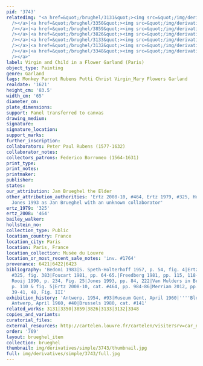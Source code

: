 ```yaml
---
pid: '3743'
relatedimg: "<a href=&quot;/brughel/3131&quot;><img src=&quot;/img/derivatives/simple/3131/thumbnail.jpg&quot;
  /></a>|<a href=&quot;/brughel/3350&quot;><img src=&quot;/img/derivatives/simple/3350/thumbnail.jpg&quot;
  /></a>|<a href=&quot;/brughel/3859&quot;><img src=&quot;/img/derivatives/simple/3859/thumbnail.jpg&quot;
  /></a>|<a href=&quot;/brughel/3826&quot;><img src=&quot;/img/derivatives/simple/3826/thumbnail.jpg&quot;
  /></a>|<a href=&quot;/brughel/3133&quot;><img src=&quot;/img/derivatives/simple/3133/thumbnail.jpg&quot;
  /></a>|<a href=&quot;/brughel/3132&quot;><img src=&quot;/img/derivatives/simple/3132/thumbnail.jpg&quot;
  /></a>|<a href=&quot;/brughel/3348&quot;><img src=&quot;/img/derivatives/simple/3348/thumbnail.jpg&quot;
  /></a>"
label: Virgin and Child in a Flower Garland (Paris)
object_type: Painting
genre: Garland
tags: Monkey Parrot Rubens Putti Christ Virgin_Mary Flowers Garland
realdate: '1621'
height_cm: '83.5'
width_cm: '65'
diameter_cm: 
plate_dimensions: 
support: Panel transferred to canvas
drawing_medium: 
signature: 
signature_location: 
support_marks: 
further_inscription: 
collaborators: Peter Paul Rubens (1577-1632)
collaborator_notes: 
collectors_patrons: Federico Borromeo (1564-1631)
print_type: 
print_notes: 
printmaker: 
publisher: 
states: 
our_attribution: Jan Brueghel the Elder
other_attribution_authorities: 'Ertz 2008-10, #464, Ertz 1979, #325, Honig database,
  Jones 1993 as Jan Brueghel with an unknown collaborator'
ertz_1979: '325'
ertz_2008: '464'
bailey_walker: 
hollstein_no: 
collection_type: Public
location_country: France
location_city: Paris
location: Paris, France
location_collection: Musée du Louvre
location_or_most_recent_sale_notes: 'inv. #1764'
provenance: 6421|6422|6423
bibliography: 'Bedoni 1983|S. Speth-Holterhoff 1957, p. 54, fig. 4|Ertz 1979, cat.
  #325, fig. 383|Foucart 1981, pp. 64-65.|Freedberg 1981, pp. 115, 118-119|Brenninkmeijer-De
  Rooij 1990, p. 234, Fig. 25|Jones 1993, pp. 84, 222|Van Mulders in Brussels 2007,
  p. 110 & fig. 5|Ertz 2008-10, cat. #464, pp. 984-86|Merriam 2012, pp. 21-2, 36,
  39-41, 48, Fig. III'
exhibition_history: 'Antwerp, 1954, #93|Museum Gent, April 1960|''''Bloemen en Tuin'''',
  Antwerp, April 1960, #40|Brussels 1980, cat. #141'
related_works: 3131|3350|3859|3826|3133|3132|3348
copies_and_variants: 
curatorial_files: 
external_resources: http://cartelen.louvre.fr/cartelen/visite?srv=car_not_frame&idNotice=5626&langue=en
order: '769'
layout: brueghel_item
collection: brueghel
thumbnail: img/derivatives/simple/3743/thumbnail.jpg
full: img/derivatives/simple/3743/full.jpg
---
```

